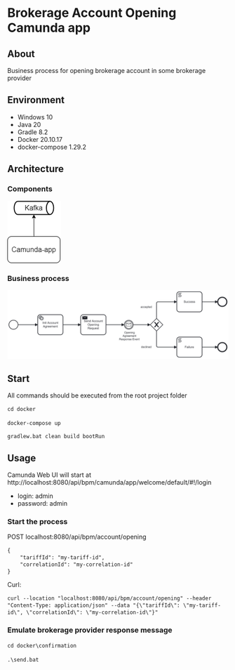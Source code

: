 # Brokerage Account Opening Camunda app

## About
Business process for opening brokerage account in some brokerage provider 

## Environment
* Windows 10
* Java 20
* Gradle 8.2
* Docker 20.10.17
* docker-compose 1.29.2

## Architecture
### Components
![diagram_png](./docs/brokerage-account-opening-camunda-poc.drawio.png)
### Business process
![diagram_png](./docs/BrokerageAccountOpening.png)
## Start
All commands should be executed from the root project folder

```console
cd docker

docker-compose up
```

```console
gradlew.bat clean build bootRun
```

## Usage
Camunda Web UI will start at http://localhost:8080/api/bpm/camunda/app/welcome/default/#!/login
* login: admin
* password: admin

### Start the process
POST localhost:8080/api/bpm/account/opening
```console
{
    "tariffId": "my-tariff-id",
    "correlationId": "my-correlation-id"
}
```

Curl:
```console
curl --location "localhost:8080/api/bpm/account/opening" --header "Content-Type: application/json" --data "{\"tariffId\": \"my-tariff-id\", \"correlationId\": \"my-correlation-id\"}"
```

### Emulate brokerage provider response message
```console
cd docker\confirmation

.\send.bat
```